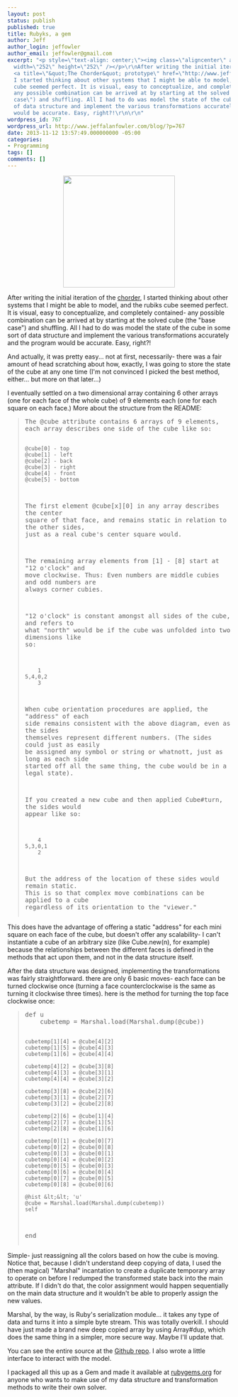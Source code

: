 ```yaml
---
layout: post
status: publish
published: true
title: Rubyks, a gem
author: Jeff
author_login: jeffowler
author_email: jeffowler@gmail.com
excerpt: "<p style=\"text-align: center;\"><img class=\"aligncenter\" alt=\"\" src=\"http://www.memphisflyer.com/binary/db6e/1351792080-rubiks-cube-original.jpg\"
  width=\"252\" height=\"252\" /></p>\r\nAfter writing the initial iteration of the
  <a title=\"&quot;The Chorder&quot; prototype\" href=\"http://www.jeffalanfowler.com/blog/the-chorder-prototype/\">chorder</a>,
  I started thinking about other systems that I might be able to model, and the rubiks
  cube seemed perfect. It is visual, easy to conceptualize, and completely contained-
  any possible combination can be arrived at by starting at the solved cube (the \"base
  case\") and shuffling. All I had to do was model the state of the cube in some sort
  of data structure and implement the various transformations accurately and the program
  would be accurate. Easy, right?!\r\n\r\n"
wordpress_id: 767
wordpress_url: http://www.jeffalanfowler.com/blog/?p=767
date: 2013-11-12 13:57:49.000000000 -05:00
categories:
- Programming
tags: []
comments: []
---
```

<p style="text-align: center;"><img class="aligncenter" alt="" src="http://www.memphisflyer.com/binary/db6e/1351792080-rubiks-cube-original.jpg" width="252" height="252" /></p>
After writing the initial iteration of the <a title="&quot;The Chorder&quot; prototype" href="http://www.jeffalanfowler.com/blog/the-chorder-prototype/">chorder</a>, I started thinking about other systems that I might be able to model, and the rubiks cube seemed perfect. It is visual, easy to conceptualize, and completely contained- any possible combination can be arrived at by starting at the solved cube (the "base case") and shuffling. All I had to do was model the state of the cube in some sort of data structure and implement the various transformations accurately and the program would be accurate. Easy, right?!

<a id="more"></a><a id="more-767"></a>

And actually, it was pretty easy... not at first, necessarily- there was a fair amount of head scratching about how, exactly, I was going to store the state of the cube at any one time (I'm not convinced I picked the best method, either... but more on that later...)

I eventually settled on a two dimensional array containing 6 other arrays (one for each face of the whole cube) of 9 elements each (one for each square on each face.) More about the structure from the README:
<blockquote>
<pre style="white-space: pre-wrap;">The @cube attribute contains 6 arrays of 9 elements, each array describes one side of the cube like so:

    @cube[0] - top
    @cube[1] - left
    @cube[2] - back
    @cube[3] - right
    @cube[4] - front
    @cube[5] - bottom

The first element @cube[x][0] in any array describes the center square of that face, and remains static in relation to the other sides, just as a real cube's center square would. 

The remaining array elements from [1] - [8] start at "12 o'clock" and move clockwise. Thus: Even numbers are middle cubies and odd numbers are always corner cubies.

"12 o'clock" is constant amongst all sides of the cube, and refers to what "north" would be if the cube was unfolded into two dimensions like so:

        1
    5,4,0,2
        3

When cube orientation procedures are applied, the "address" of each side remains consistent with the above diagram, even as the sides themselves represent different numbers. (The sides could just as easily be assigned any symbol or string or whatnott, just as long as each side started off all the same thing, the cube would be in a legal state).

If you created a new cube and then applied Cube#turn, the sides would appear like so:

        4
    5,3,0,1
        2

But the address of the location of these sides would remain static. This is so that complex move combinations can be applied to a cube regardless of its orientation to the "viewer."</pre>
</blockquote>
This does have the advantage of offering a static "address" for each mini square on each face of the cube, but doesn't offer any scalability- I can't instantiate a cube of an arbitrary size (like Cube.new(n), for example) because the relationships between the different faces is defined in the methods that act upon them, and not in the data structure itself.

After the data structure was designed, implementing the transformations was fairly straightforward. there are only 6 basic moves- each face can be turned clockwise once (turning a face counterclockwise is the same as turning it clockwise three times). here is the method for turning the top face clockwise once:
<blockquote>
<pre>def u
    cubetemp = Marshal.load(Marshal.dump(@cube))

    cubetemp[1][4] = @cube[4][2]
    cubetemp[1][5] = @cube[4][3]
    cubetemp[1][6] = @cube[4][4]

    cubetemp[4][2] = @cube[3][8]
    cubetemp[4][3] = @cube[3][1]
    cubetemp[4][4] = @cube[3][2]

    cubetemp[3][8] = @cube[2][6]
    cubetemp[3][1] = @cube[2][7]
    cubetemp[3][2] = @cube[2][8]

    cubetemp[2][6] = @cube[1][4]
    cubetemp[2][7] = @cube[1][5]
    cubetemp[2][8] = @cube[1][6]

    cubetemp[0][1] = @cube[0][7]
    cubetemp[0][2] = @cube[0][8]
    cubetemp[0][3] = @cube[0][1]
    cubetemp[0][4] = @cube[0][2]
    cubetemp[0][5] = @cube[0][3]
    cubetemp[0][6] = @cube[0][4]
    cubetemp[0][7] = @cube[0][5]
    cubetemp[0][8] = @cube[0][6]

    @hist &lt;&lt; 'u'
    @cube = Marshal.load(Marshal.dump(cubetemp))
    self  
  end</pre>
</blockquote>
Simple- just reassigning all the colors based on how the cube is moving. Notice that, because I didn't understand deep copying of data, I used the (then magical) "Marshal" incantation to create a duplicate temporary array to operate on before I redumped the transformed state back into the main attribute. If I didn't do that, the color assignment would happen sequentially on the main data structure and it wouldn't be able to properly assign the new values.

Marshal, by the way, is Ruby's serialization module... it takes any type of data and turns it into a simple byte stream. This was totally overkill. I should have just made a brand new deep copied array by using Array#dup, which does the same thing in a simpler, more secure way. Maybe I'll update that.

You can see the entire source at the <a href="https://github.com/urthbound/rubyks" target="_blank">Github repo</a>. I also wrote a little interface to interact with the model.

I packaged all this up as a Gem and made it available at <a href="https://rubygems.org/gems/rubyks" target="_blank">rubygems.org</a> for anyone who wants to make use of my data structure and transformation methods to write their own solver.
